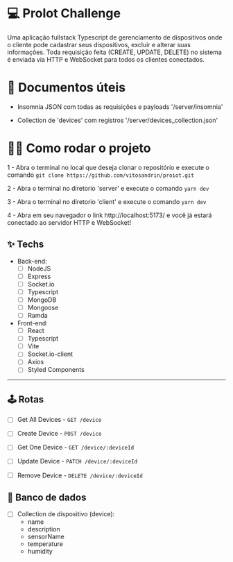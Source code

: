 # 💻 ProIot Challenge
Uma aplicação fullstack Typescript de gerenciamento de dispositivos onde o cliente pode cadastrar seus dispositivos, excluir e alterar suas informações. Toda requisição feita (CREATE, UPDATE, DELETE) no sistema é enviada via HTTP e WebSocket para todos os clientes conectados.

# 📜 Documentos úteis
* Insomnia JSON com todas as requisições e payloads '/server/insomnia'

* Collection de 'devices' com registros '/server/devices_collection.json'

# 🤹‍♀️ Como rodar o projeto
1 - Abra o terminal no local que deseja clonar o repositório e execute o comando `git clone https://github.com/vitosandrin/proiot.git` 

2 - Abra o terminal no diretorio 'server' e execute o comando `yarn dev`

3 - Abra o terminal no diretorio 'client' e execute o comando `yarn dev`

4 - Abra em seu navegador o link http://localhost:5173/ e você já estará conectado ao servidor HTTP e WebSocket!

## ✨ Techs
  * Back-end:
    -  [ ] NodeJS
    -  [ ] Express
    -  [ ] Socket.io
    -  [ ] Typescript
    -  [ ] MongoDB
    -  [ ] Mongoose
    -  [ ] Ramda
  * Front-end:
    -  [ ] React
    -  [ ] Typescript
    -  [ ] Vite
    -  [ ] Socket.io-client
    -  [ ] Axios
    -  [ ] Styled Components
    
<hr />

## 🕹 Rotas
- [ ] Get All Devices - `GET /device`

- [ ] Create Device - `POST /device`

- [ ] Get One Device - `GET /device/:deviceId`

- [ ] Update Device - `PATCH /device/:deviceId`

- [ ] Remove Device - `DELETE /device/:deviceId`

## 💾 Banco de dados
- [ ] Collection de dispositivo (device):
   - name
   - description
   - sensorName
   - temperature
   - humidity
    
     
    
